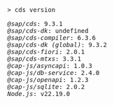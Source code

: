 <!-- this file is automatically generated and updated by a github action -->
<pre class="log">
> cds version

<em>@sap/cds</em>: 9.3.1
<em>@sap/cds-dk</em>: undefined
<em>@sap/cds-compiler</em>: 6.3.6
<em>@sap/cds-dk (global)</em>: 9.3.2
<em>@sap/cds-fiori</em>: 2.0.1
<em>@sap/cds-mtxs</em>: 3.3.1
<em>@cap-js/asyncapi</em>: 1.0.3
<em>@cap-js/db-service</em>: 2.4.0
<em>@cap-js/openapi</em>: 1.2.3
<em>@cap-js/sqlite</em>: 2.0.2
<em>Node.js</em>: v22.19.0
</pre>
